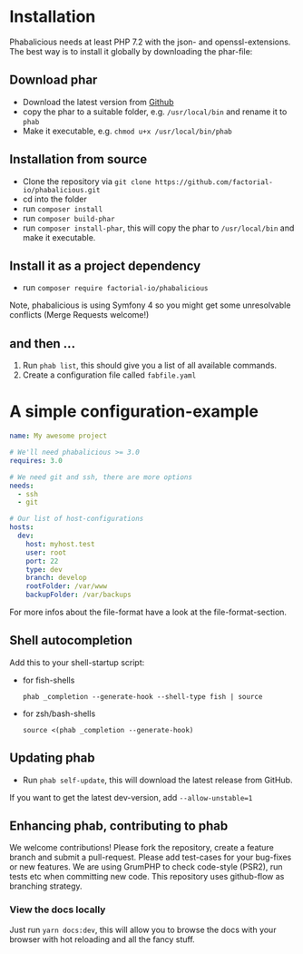 # Installation

Phabalicious needs at least PHP 7.2 with the json- and openssl-extensions. The best way is to install it globally by downloading the phar-file:

## Download phar

* Download the latest version from [Github](https://github.com/factorial-io/phabalicious/releases)
* copy the phar to a suitable folder, e.g. `/usr/local/bin` and rename it to `phab`
* Make it executable, e.g. `chmod u+x /usr/local/bin/phab`

## Installation from source

* Clone the repository via `git clone https://github.com/factorial-io/phabalicious.git`
* cd into the folder
* run `composer install`
* run `composer build-phar`
* run `composer install-phar`, this will copy the phar to `/usr/local/bin` and make it executable.

## Install it as a project dependency

* run `composer require factorial-io/phabalicious`

Note, phabalicious is using Symfony 4 so you might get some unresolvable conflicts (Merge Requests welcome!)

## and then ...

1. Run `phab list`, this should give you a list of all available commands.
2. Create a configuration file called `fabfile.yaml`

# A simple configuration-example

```yaml
name: My awesome project

# We'll need phabalicious >= 3.0
requires: 3.0

# We need git and ssh, there are more options
needs:
  - ssh
  - git

# Our list of host-configurations
hosts:
  dev:
    host: myhost.test
    user: root
    port: 22
    type: dev
    branch: develop
    rootFolder: /var/www
    backupFolder: /var/backups
```

For more infos about the file-format have a look at the file-format-section.

## Shell autocompletion

Add this to your shell-startup script:

* for fish-shells

    ```
    phab _completion --generate-hook --shell-type fish | source
    ```

* for zsh/bash-shells

    ```
    source <(phab _completion --generate-hook)
    ```

## Updating phab

* Run `phab self-update`, this will download the latest release from GitHub.

If you want to get the latest dev-version, add `--allow-unstable=1`

## Enhancing phab, contributing to phab

We welcome contributions! Please fork the repository, create a feature branch and submit a pull-request.
Please add test-cases for your bug-fixes or new features. We are using GrumPHP to check code-style (PSR2), run tests etc when committing new code. This repository uses github-flow as branching strategy.

### View the docs locally

Just run `yarn docs:dev`, this will allow you to browse the docs with your browser with
hot reloading and all the fancy stuff.
